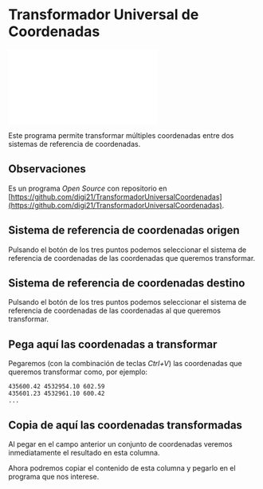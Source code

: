 # Transformador Universal de Coordenadas

![Transformador Universal de Coordenadas](/digi3d-net/referencia/transformador-universal-de-coordenadas.md)

Este programa permite transformar múltiples coordenadas entre dos sistemas de referencia de coordenadas.

## Observaciones

Es un programa _Open Source_ con repositorio en [https://github.com/digi21/TransformadorUniversalCoordenadas](https://github.com/digi21/TransformadorUniversalCoordenadas).

## Sistema de referencia de coordenadas origen

Pulsando el botón de los tres puntos podemos seleccionar el sistema de referencia de coordenadas de las coordenadas que queremos transformar.

## Sistema de referencia de coordenadas destino

Pulsando el botón de los tres puntos podemos seleccionar el sistema de referencia de coordenadas de las coordenadas al que queremos transformar.

## Pega aquí las coordenadas a transformar

Pegaremos (con la combinación de teclas _Ctrl+V_) las coordenadas que queremos transformar como, por ejemplo:

```
435600.42 4532954.10 602.59
435601.23 4532961.10 600.42
...
```

## Copia de aquí las coordenadas transformadas

Al pegar en el campo anterior un conjunto de coordenadas veremos inmediatamente el resultado en esta columna. 

Ahora podremos copiar el contenido de esta columna y pegarlo en el programa que nos interese.
